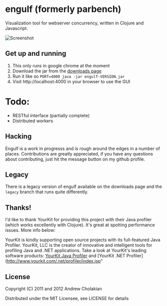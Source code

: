 # engulf (formerly parbench)

Visualization tool for webserver concurrency, written in Clojure and Javascript.

![Screenshot](https://img.skitch.com/20120211-qi1spbex2ua8wwsrkd599s1732.jpg)

## Get up and running

1. This only runs in google chrome at the moment
1. Download the jar from the [downloads page](https://github.com/andrewvc/engulf/downloads)
1. Run it like so `PORT=4000 java -jar engulf-VERSION.jar`
1. Visit http://localhost:4000 in your browser to use the GUI

# Todo:

* RESTful interface (partially complete)
* Distributed workers

## Hacking

Engulf is a work in progresss and is rough around the edges in a number of places. Contributions are greatly appreciated, if you have any questions about contributing, just hit the message button on my github profile.

## Legacy

There is a legacy version of engulf available on the downloads page and the `legacy` branch that runs quite differently.

## Thanks!
I'd like to thank YourKit for providing this project with their Java profiler (which works excellently with Clojure).
It's great at spotting performance issues. More info below:

YourKit is kindly supporting open source projects with its full-featured Java Profiler.
YourKit, LLC is the creator of innovative and intelligent tools for profiling
Java and .NET applications. Take a look at YourKit's leading software products:
[YourKit Java Profiler](http://www.yourkit.com/java/profiler/index.jsp") and
[YourKit .NET Profiler](http://www.yourkit.com/.net/profiler/index.jsp"

## License

Copyright (C) 2011 and 2012 Andrew Cholakian

Distributed under the MIT Licensee, see LICENSE for details
